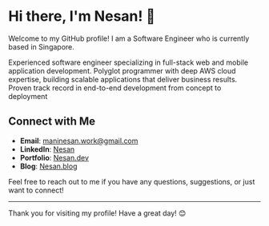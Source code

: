 # Hi there, I'm Nesan! 👋

Welcome to my GitHub profile! I am a Software Engineer who is currently based in Singapore.

Experienced software engineer specializing in full-stack web and mobile application development. Polyglot programmer with deep AWS cloud expertise, building scalable applications that deliver business results. Proven track record in end-to-end development from concept to deployment

## Connect with Me
- **Email**: [maninesan.work@gmail.com](mailto:maninesan.work@gmail.com)
- **LinkedIn**: [Nesan](https://www.linkedin.com/in/linganesan/)
- **Portfolio**: [Nesan.dev](https://nesan.dev)
- **Blog**: [Nesan.blog](https://nesan.blog)

Feel free to reach out to me if you have any questions, suggestions, or just want to connect!

---

Thank you for visiting my profile! Have a great day! 😊
